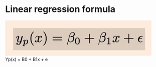 # Linear regression formula
<img src=../../../../../media/paste-0bd4cf16b8053606916c9950479bf2ca59ab71ff.jpg><br>Yp(x) = B0 + B1x + e
